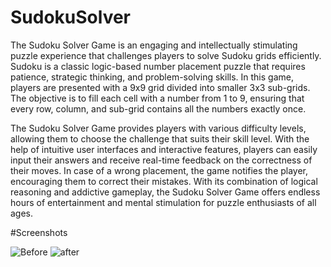 # SudokuSolver
The Sudoku Solver Game is an engaging and intellectually stimulating puzzle experience that challenges players to solve Sudoku grids efficiently. Sudoku is a classic logic-based number placement puzzle that requires patience, strategic thinking, and problem-solving skills. In this game, players are presented with a 9x9 grid divided into smaller 3x3 sub-grids. The objective is to fill each cell with a number from 1 to 9, ensuring that every row, column, and sub-grid contains all the numbers exactly once.

The Sudoku Solver Game provides players with various difficulty levels, allowing them to choose the challenge that suits their skill level. With the help of intuitive user interfaces and interactive features, players can easily input their answers and receive real-time feedback on the correctness of their moves. In case of a wrong placement, the game notifies the player, encouraging them to correct their mistakes. With its combination of logical reasoning and addictive gameplay, the Sudoku Solver Game offers endless hours of entertainment and mental stimulation for puzzle enthusiasts of all ages.

#Screenshots

![Before](https://github.com/abhijit10601/SudokuSolver/assets/106448232/5ad755de-757d-4b0c-a545-d4e9cdf6dff2)
![after](https://github.com/abhijit10601/SudokuSolver/assets/106448232/64880534-5a9e-476c-96e2-0f510c44ba33)
